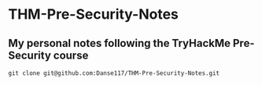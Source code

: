 # THM-Pre-Security-Notes
My personal notes following the TryHackMe Pre-Security course
---


```
git clone git@github.com:Danse117/THM-Pre-Security-Notes.git
```
